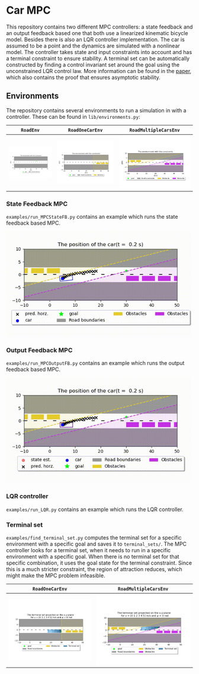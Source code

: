 # Car MPC
This repository contains two different MPC controllers: a state feedback and an output feedback based one that both use a linearized kinematic bicycle model. Besides there is also an LQR controller implementation.
The car is assumed to be a point and the dynamics are simulated with a nonlinear model.
The controller takes state and input constraints into account and has a terminal constraint to ensure stability.
A terminal set can be automatically constructed by finding a control invariant set around the goal using the unconstrained LQR control law.
More information can be found in the [paper](media/paper.pdf), which also contains the proof that ensures asymptotic stability.

## Environments
The repository contains several environments to run a simulation in with a controller. These can be found in `lib/environments.py`:

|                `RoadEnv`                 |                `RoadOneCarEnv`                 |                `RoadMultipleCarsEnv`                 |
|:----------------------------------------:|:----------------------------------------------:|:----------------------------------------------------:|
| ![Environments plots](media/RoadEnv.png) | ![Environments plots](media/RoadOneCarEnv.png) | ![Environments plots](media/RoadMultipleCarsEnv.png) |

### State Feedback MPC
`examples/run_MPCStateFB.py` contains an example which runs the state feedback based MPC.

[//]: # (![State Feedback MPC simulation .gif]&#40;media/MPCStateFB.gif&#41;)
<img src="media/MPCStateFB.gif" width="500"/>

### Output Feedback MPC
`examples/run_MPCOutputFB.py` contains an example which runs the output feedback based MPC.

[//]: # (![Output Feedback MPC simulation .gif]&#40;media/MPCOutputFB.gif&#41;)

<img src="media/MPCOutputFB.gif" width="500"/>

### LQR controller

`examples/run_LQR.py` contains an example which runs the LQR controller.

### Terminal set
`examples/find_terminal_set.py` computes the terminal set for a specific environment with a specific goal and saves it to `terminal_sets/`.
The MPC controller looks for a terminal set, when it needs to run in a specific environment with a specific goal.
When there is no terminal set for that specific combination, it uses the goal state for the terminal constraint.
Since this is a much stricter constraint, the region of attraction reduces, which might make the MPC problem infeasible.


|                      `RoadOneCarEnv`                      |                      `RoadMultipleCarsEnv`                      |
|:---------------------------------------------------------:|:---------------------------------------------------------------:|
| ![Terminal set RoadOneCarEnv](media/TermSetOneCarEnv.png) | ![Terminal set RoadOneCarEnv](media/TermSetMultipleCarsEnv.png) |

